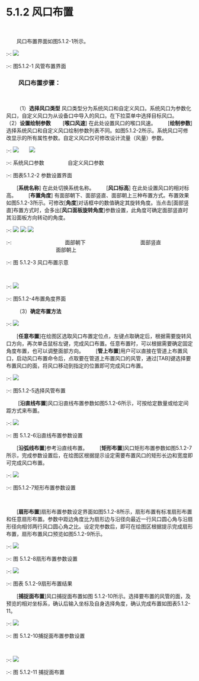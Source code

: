 # 5.1.2 风口布置
<br/>

&emsp;&emsp;风口布置界面如图5.1.2-1所示。
<br/>

:-: ![](images/130.png)


:-: 图5.1.2-1 风管布置界面
<br/>


### &emsp;&emsp;风口布置步骤：
<br/>


&emsp;&emsp;（1）**选择风口类型**
风口类型分为系统风口和自定义风口。系统风口为参数化风口，自定义风口为从设备口中导入的风口。在下拉菜单中选择目标风口。
&emsp;&emsp;（2）**设置绘制参数**
&emsp;&emsp;[**喉口风速**] 在此处设置风口的喉口风速。
&emsp;&emsp;[**绘制参数**] 选择系统风口和自定义风口绘制参数列表不同。如图5.1.2-2所示。系统风口可修改显示的所有属性参数。自定义风口仅可修改设计流量（风量）参数。
<br/>

:-: ![](images/131.png)&emsp;&emsp;![](images/132.png)


:-: 系统风口参数   &emsp;&emsp; &emsp;&emsp;自定义风口参数

:-: 图表5.1.2-2 参数设置界面
<br/>


&emsp;&emsp;[**系统名称**] 在此处切换系统名称。
&emsp;&emsp;[**风口标高**] 在此处设置风口的相对标高。
&emsp;&emsp;[**布置角度**] 有面部朝下、面部竖直、面部朝上三种布置方式。布置效果如图5.1.2-3所示。可修改[**角度**]对话框中的数值确定其旋转角度。当点击[面部竖直]布置方式时，会多出[**风口面板旋转角度**]参数设置，此角度可确定面部竖直时其沿面板方向转动的角度。
<br/>





:-:  ![](images/133.png)       ![](images/134.png)    ![](images/135.png)


:-: &emsp;&emsp;&emsp;&emsp;&emsp;&emsp;&emsp;&emsp;&emsp;&emsp;面部朝下  &emsp;&emsp;&emsp;&emsp; &emsp;&emsp;&emsp;&emsp;&emsp;&emsp;面部竖直  &emsp;&emsp;&emsp;&emsp;&emsp;&emsp; &emsp;&emsp;&emsp;  面部朝上


:-: 图 5.1.2-3 风口布置示意

<br/>

:-: ![](images/136.png)


:-: 图5.1.2-4布置角度界面
<br/>


&emsp;&emsp;（3）**确定布置方法**
<br/>

:-: ![](images/137.png)
<br/>



&emsp;&emsp;[**任意布置**]在绘图区选取风口布置定位点，左键点取确定后，根据需要旋转风口方向，再次单击鼠标左键，完成风口布置。任意布置时，可以根据需要确定固定角度布置，也可以调整面部方向。
&emsp;&emsp;[**管上布置**]用户可以直接在管道上布置风口，启动风口布置命令后，点取要在管道上布置风口的风管，通过[TAB]键选择要布置风口的面，将风口移动到指定的位置即可完成风口布置。
<br/>

:-: ![](images/138.png)


:-: 图5.1.2-5选择风管布置
<br/>


&emsp;&emsp; [**沿直线布置**]风口沿直线布置参数如图5.1.2-6所示，可按给定数量或给定间距方式来布置。
<br/>

:-: ![](images/139.png)


:-: 图 5.1.2-6沿直线布置参数设置
<br/>


&emsp;&emsp;[**沿弧线布置**]参考沿直线布置。
&emsp;&emsp;[**矩形布置**]风口矩形布置参数如图5.1.2-7所示，完成参数设置后，在绘图区根据提示设定需要布置风口的矩形长边和宽度即可完成风口布置。
<br/>

:-: ![](images/140.png)


:-: 图5.1.2-7矩形布置参数设置

<br/>


&emsp;&emsp;[**扇形布置**]扇形布置参数设定界面如图5.1.2-8所示，扇形布置有标准扇形布置和任意扇形布置。参数中距边角度比为扇形边与沿径向最近一行风口圆心角与沿扇形径向相邻两行风口圆心角之比。设定完参数后，即可在绘图区根据提示完成扇形布置，扇形布置风口预览如图5.1.2-9所示。
<br/>

:-: ![](images/141.png)


:-: 图 5.1.2-8扇形布置参数设置
<br/>

:-: ![](images/图片1.png)


:-: 图表 5.1.2-9扇形布置结果
<br/>


 &emsp;&emsp;[**捕捉面布置**]风口捕捉面布置如图 5.1.2-10所示。选择要布置的风管的面，及预览的相对坐标系，确认后输入坐标及自身选择角度，确认完成布置如图表5.1.2-11。
<br/>

:-: ![](images/142.png)


:-: 图 5.1.2-10捕捉面布置参数设置

<br/>

:-: ![](images/143.png)


:-: 图 5.1.2-11 捕捉面布置
<br/>
